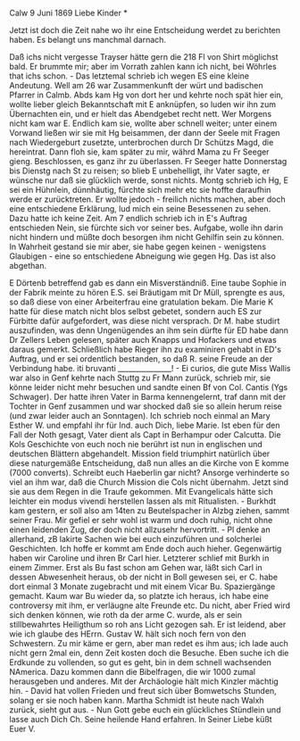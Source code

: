  Calw 9 Juni 1869
Liebe Kinder <Marie>*

Jetzt ist doch die Zeit nahe wo ihr eine Entscheidung werdet zu berichten haben. Es belangt uns manchmal darnach.

Daß ichs nicht vergesse Trayser hätte gern die 218 Fl von Shirt möglichst bald. Er brummte mir; aber im Vorrath zahlen kann ich nicht, bei Wöhrles that ichs schon. - Das letztemal schrieb ich wegen ES eine kleine Andeutung. Well am 26 war Zusammenkunft der würt und badischen Pfarrer in Calmb. Abds kam Hg von dort her und kehrte noch spät hier ein, wollte lieber gleich Bekanntschaft mit E anknüpfen, so luden wir ihn zum Übernachten ein, und er hielt das Abendgebet recht nett. Wer Morgens nicht kam war E. Endlich kam sie, wollte aber schnell weiter; unter einem Vorwand ließen wir sie mit Hg beisammen, der dann der Seele mit Fragen nach Wiedergeburt zusetzte, unterbrochen durch Dr Schützs Magd, die hereintrat. Dann floh sie, kam später zu mir, währd Mama zu Fr Seeger gieng. Beschlossen, es ganz ihr zu überlassen. Fr Seeger hatte Donnerstag bis Dienstg nach St zu reisen; so blieb E unbehelligt, ihr Vater sagte, er wünsche nur daß sie glücklich werde, sonst nichts. Montg schrieb ich Hg, E sei ein Hühnlein, dünnhäutig, fürchte sich mehr etc sie hoffte daraufhin werde er zurücktreten. Er wollte jedoch - freilich nichts machen, aber doch eine entschiedene Erklärung, lud mich ein seine Besessenen zu sehen. Dazu hatte ich keine Zeit. Am 7 endlich schrieb ich in E's Auftrag entschieden Nein, sie fürchte sich vor seiner bes. Aufgabe, wolle ihn darin nicht hindern und müßte doch besorgen ihm nicht Gehilfin sein zu können. In Wahrheit gestand sie mir aber, sie habe gegen keinen - wenigstens Glaubigen - eine so entschiedene Abneigung wie gegen Hg. Das ist also abgethan.

E Dörtenb betreffend gab es dann ein Misverständniß. Eine taube Sophie in der Fabrik meinte zu hören E.S. sei Bräutigam mit Dr Müll, sprengte es aus, so daß diese von einer Arbeiterfrau eine gratulation bekam. Die Marie K hatte für diese match nicht blos selbst gebetet, sondern auch ES zur Fürbitte dafür aufgefordert, was diese nicht versprach. Dr M. habe studirt auszufinden, was denn Ungenügendes an ihm sein dürfte für ED habe dann Dr Zellers Leben gelesen, später auch Knapps und Hofackers und etwas daraus gemerkt. Schließlich habe Rieger ihn zu examiniren gehabt in ED's Auftrag, und er sei ordentlich bestanden, so daß R. seine Freude an der Verbindung habe. iti bruvanti _______________! - Ei curios, die gute Miss Wallis war also in Genf kehrte nach Stuttg zu Fr Mann zurück, schrieb mir, sie könne leider nicht mehr besuchen und sandte einen Bf von Col. Cantis (Ygs Schwager). Der hatte ihren Vater in Barma kennengelernt, traf dann mit der Tochter in Genf zusammen und war shocked daß sie so allein herum reise (und zwar leider auch an Sonntagen). Ich schrieb noch einmal an Mary Esther W. und empfahl ihr für Ind. auch Dich, liebe Marie. Ist eben für den Fall der Noth gesagt, Vater dient als Capt in Berhampur oder Calcutta. 
Die Kols Geschichte von euch noch nie berührt ist nun in englischen und deutschen Blättern abgehandelt. Mission field triumphirt natürlich über diese naturgemäße Entscheidung, daß nun alles an die Kirche von E komme (7000 converts). Schreibt euch Haeberlin gar nicht? Ansorge verhinderte so viel an ihm war, daß die Church Mission die Cols nicht übernahm. Jetzt sind sie aus dem Regen in die Traufe gekommen. Mit Evangelicals hätte sich leichter ein modus vivendi herstellen lassen als mit Ritualisten. - Burkhdt kam gestern, er soll also am 14ten zu Beutelspacher in Alzbg ziehen, sammt seiner Frau. Mir gefiel er sehr wohl ist warm und doch ruhig, nicht ohne einen leidenden Zug, der doch nicht allzusehr hervortritt. - 
Pl denke an allerhand, zB lakirte Sachen wie bei euch einzuführen und solcherlei Geschichten. Ich hoffe er kommt am Ende doch auch hieher. Gegenwärtig haben wir Caroline und ihren Br Carl hier. Letzterer schlief mit Burkh in einem Zimmer. Erst als Bu fast schon am Gehen war, läßt sich Carl in dessen Abwesenheit heraus, ob der nicht in Boll gewesen sei, er C. habe dort einmal 3 Monate zugebracht und mit einem Vicar Bu. Spaziergänge gemacht. Kaum war Bu wieder da, so platzte ich heraus, ich habe eine controversy mit ihm, er verläugne alte Freunde etc. Du nicht, aber Fried wird sich denken können, wie roth da der arme C. wurde, als er sein stillbewahrtes Heiligthum so roh ans Licht gezogen sah. Er ist leidend, aber wie ich glaube des HErrn. Gustav W. hält sich noch fern von den Schwestern. Zu mir käme er gern, aber man redet es ihm aus; ich lade auch nicht gern 2mal ein, denn Zeit kosten doch die Besuche. Eben suche ich die Erdkunde zu vollenden, so gut es geht, bin in dem schnell wachsenden NAmerica. Dazu kommen dann die Bibelfragen, die wir 1000 zumal herausgeben und anderes. Mit der Archäologie hält mich Kinzler mächtig hin. - David hat vollen Frieden und freut sich über Bomwetschs Stunden, solang er sie noch haben kann. Martha Schmidt ist heute nach Walxh zurück, sieht gut aus. - Nun Gott gebe euch ein glückliches Stündlein und lasse auch Dich Ch. Seine heilende Hand erfahren. In Seiner Liebe küßt
 Euer V.
